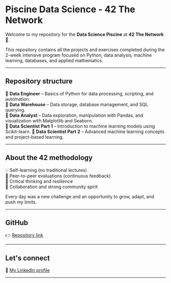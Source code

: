 # Piscine Data Science - 42 The Network

Welcome to my repository for the **Data Science Piscine** at **42 The Network** 🚀.

This repository contains all the projects and exercises completed during the 2-week intensive program focused on Python, data analysis, machine learning, databases, and applied mathematics.

---

## Repository structure

🔹 **Data Engineer** – Basics of Python for data processing, scripting, and automation.  
🔹 **Data Warehouse** – Data storage, database management, and SQL querying.  
🔹 **Data Analyst** – Data exploration, manipulation with Pandas, and visualization with Matplotlib and Seaborn.  
🔹 **Data Scientist Part 1** – Introduction to machine learning models using Scikit-learn.
🔹 **Data Scientist Part 2** – Advanced machine learning concepts and project-based learning.

---

## About the 42 methodology

💡 Self-learning (no traditional lectures)  
🤝 Peer-to-peer evaluations (continuous feedback)  
🧠 Critical thinking and resilience  
👥 Collaboration and strong community spirit  

Every day was a new challenge and an opportunity to grow, adapt, and push my limits.

---

## GitHub

👉 [Repository link](https://github.com/zpalfi42/piscineds)

---

## Let's connect

🔗 [My LinkedIn profile](https://www.linkedin.com/in/zpalfi)

---
